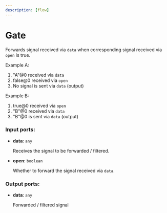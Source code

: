 ```yaml
---
description: [flow]
---
```


# Gate

Forwards signal received via `data` when corresponding signal received via `open` is true.

Example A:
1. "A"@0 received via `data`
2. false@0 received via `open`
3. No signal is sent via `data` (output)

Example B:
1. true@0 received via `open`
2. "B"@0  received via `data`
3. "B"@0 is sent via `data` (output)

### Input ports:

* __data__: ` any `

    Receives the signal to be forwarded / filtered.


* __open__: ` boolean `

    Whether to forward the signal received via `data`.

### Output ports:

* __data__: ` any `

    Forwarded / filtered signal

